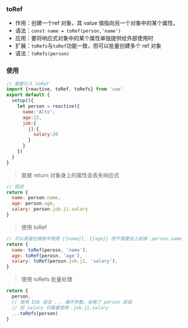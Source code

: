 ### toRef

 - 作用：创建一个ref 对象，其 value 值指向另一个对象中的某个属性。
 - 语法：`const name = toRef(person,'name')`
 - 应用：要将响应式对象中的某个属性单独提供给外部使用时
 - 扩展：`toRefs`与`toRef`功能一致，但可以批量创建多个 ref 对象
 - 语法：`toRefs(person)`
### 使用
```js
// 需要引入 toRef
import {reactive, toRef, toRefs} from 'vue'
export default {
  setup(){
	let person = reactive({
	  name:'Alto',
	  age:22,
	  job:{
		j1:{
		  salary:20
		}
	  }
    })
  }
}
```
> 直接 return 对象身上的属性会丢失响应式
```js
// 错误
return {
  name: person.name,
  age: person.age,
  salary: person.job.j1.salary
}
```
> 使用 toRef
```js
// 可以直接在模板中使用 {{name}}, {{age}} 而不需要加上前缀：person.name 
return {
  name: toRef(perosn, 'name'),
  age: toRef(perosn, 'age'),
  salary: toRef(perosn.job.j1, 'salary'),
}
```
> 使用 toRefs 批量处理
```js
return {
  person,
  // 使用 ES6 语法 ... 展开参数，省略了 person 前缀
  // 但 salary 仍需要使用：job.j1.salary
  ...toRefs(person)
}
```
